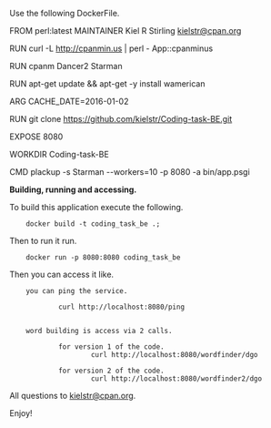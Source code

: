 Use the following DockerFile.

FROM        perl:latest
MAINTAINER  Kiel R Stirling kielstr@cpan.org

RUN curl -L http://cpanmin.us | perl - App::cpanminus

RUN cpanm Dancer2 Starman

RUN apt-get update && apt-get -y install wamerican

ARG CACHE_DATE=2016-01-02

RUN git clone https://github.com/kielstr/Coding-task-BE.git

EXPOSE 8080

WORKDIR Coding-task-BE

CMD plackup -s Starman --workers=10 -p 8080 -a bin/app.psgi


__Building, running and accessing.__


To build this application execute the following.

        docker build -t coding_task_be .;

Then to run it run.

        docker run -p 8080:8080 coding_task_be

Then you can access it like. 

        you can ping the service.

                curl http://localhost:8080/ping


        word building is access via 2 calls. 

                for version 1 of the code.
                        curl http://localhost:8080/wordfinder/dgo

                for version 2 of the code.
                        curl http://localhost:8080/wordfinder2/dgo


All questions to kielstr@cpan.org.

Enjoy!
